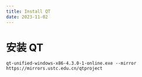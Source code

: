 ```yaml
---
title: Install QT
date: 2023-11-02
---
```


# 安装 QT

```
qt-unified-windows-x86-4.3.0-1-online.exe --mirror https://mirrors.ustc.edu.cn/qtproject
```

